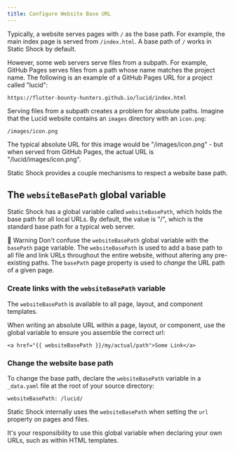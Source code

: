 ```yaml
---
title: Configure Website Base URL
---
```

Typically, a website serves pages with `/` as the base path. For example, the main index page
is served from `/index.html`. A base path of `/` works in Static Shock by default.

However, some web servers serve files from a subpath. For example, GitHub Pages serves files
from a path whose name matches the project name. The following is an example of a GitHub Pages
URL for a project called "lucid":

    https://flutter-bounty-hunters.github.io/lucid/index.html

Serving files from a subpath creates a problem for absolute paths. Imagine that the Lucid
website contains an `images` directory with an `icon.png`:

    /images/icon.png

The typical absolute URL for this image would be "/images/icon.png" - but when served
from GitHub Pages, the actual URL is "/lucid/images/icon.png".

Static Shock provides a couple mechanisms to respect a website base path.

## The `websiteBasePath` global variable
Static Shock has a global variable called `websiteBasePath`, which holds the base
path for all local URLs. By default, the value is "/", which is the standard base path
for a typical web server.

<p class="callout warning">
<span class="title">🚧 Warning</span>
Don't confuse the <code>websiteBasePath</code> global variable with the <code>basePath</code> page
variable. The <code>websiteBasePath</code> is used to add a base path to all file and link URLs 
throughout the entire website, without altering any pre-existing paths. The 
<code>basePath</code> page property is used to <em>change</em> the URL path of a given page.
</p>

### Create links with the `websiteBasePath` variable

The `websiteBasePath` is available to all page, layout, and component templates.

When writing an absolute URL within a page, layout, or component, use the global
variable to ensure you assemble the correct url:

    <a href="{{ websiteBasePath }}/my/actual/path">Some Link</a>

### Change the website base path

To change the base path, declare the `websiteBasePath` variable in a `_data.yaml`
file at the root of your source directory:

    websiteBasePath: /lucid/

Static Shock internally uses the `websiteBasePath` when setting the `url` property
on pages and files.

It's your responsibility to use this global variable when declaring your own URLs, such
as within HTML templates.